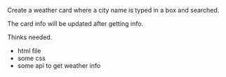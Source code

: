 Create a weather card where a city name is typed in a box and searched.

The card info will be updated after getting info.

Thinks needed.

- html file
- some css
- some api to get weather info